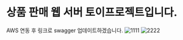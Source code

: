 # 상품 판매 웹 서버 토이프로젝트입니다.

AWS 연동 후 링크로 swagger 업데이트하겠습니다.
![1111](https://user-images.githubusercontent.com/90826012/158073399-fe8b8160-bd58-4c54-a465-3853f17aa0a0.PNG)
![2222](https://user-images.githubusercontent.com/90826012/158073403-7a6ca03b-aa67-4e2e-92d3-e2af9335b9d5.PNG)
